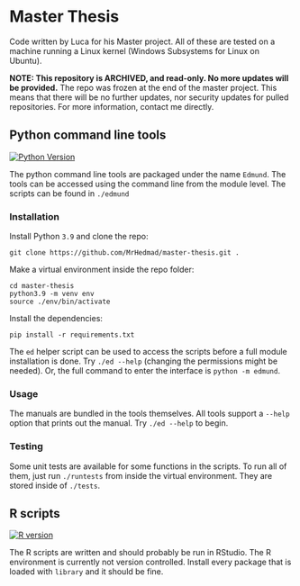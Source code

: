 # Master Thesis
Code written by Luca for his Master project. All of these are tested on a machine running a Linux kernel (Windows Subsystems for Linux on Ubuntu).

**NOTE: This repository is ARCHIVED, and read-only. No more updates will be provided.** The repo was frozen at the end of the master project. This means that there will be no further updates, nor security updates for pulled repositories. For more information, contact me directly. 

## Python command line tools
[![Python Version](https://img.shields.io/badge/python-3.9-blue)](https://www.python.org/)

The python command line tools are packaged under the name `Edmund`. The tools can be accessed using the command line from the module level. The scripts can be found in `./edmund`
### Installation
Install Python `3.9` and clone the repo:
```
git clone https://github.com/MrHedmad/master-thesis.git .
```
Make a virtual environment inside the repo folder:
```
cd master-thesis
python3.9 -m venv env
source ./env/bin/activate
```
Install the dependencies:
```
pip install -r requirements.txt
```
The `ed` helper script can be used to access the scripts before a full module installation is done. Try `./ed --help` (changing the permissions might be needed). Or, the full command to enter the interface is `python -m edmund`.

### Usage
The manuals are bundled in the tools themselves. All tools support a `--help` option that prints out the manual. Try `./ed --help` to begin.
### Testing
Some unit tests are available for some functions in the scripts. To run all of them, just run `./runtests` from inside the virtual environment. They are stored inside of `./tests`.
## R scripts
[![R version](https://img.shields.io/badge/R%20version-4.0.4-blue)](https://www.r-project.org/)

The R scripts are written and should probably be run in RStudio. The R environment is currently not version controlled. Install every package that is loaded with `library` and it should be fine.
